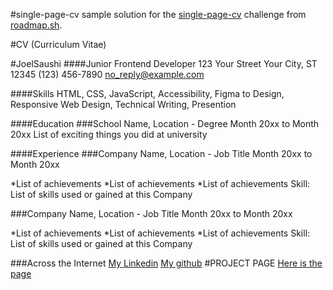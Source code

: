 #single-page-cv
sample solution for the [single-page-cv](https://roadmap.sh/projects/single-page-cv) challenge from [roadmap.sh](https://roadmap.sh/).

#CV (Curriculum Vitae)

#JoelSaushi
####Junior Frontend Developer
123 Your Street
Your City, ST 12345
(123) 456-7890
no_reply@example.com

####Skills
HTML, CSS, JavaScript, Accessibility, Figma to Design, Responsive Web Design, Technical Writing, Presention

####Education
###School Name, Location - Degree
Month 20xx to Month 20xx
List of exciting things you did at university

####Experience
###Company Name, Location - Job Title
Month 20xx to Month 20xx

*List of achievements
*List of achievements
*List of achievements
Skill: List of skills used or gained at this Company

###Company Name, Location - Job Title
Month 20xx to Month 20xx

*List of achievements
*List of achievements
*List of achievements
Skill: List of skills used or gained at this Company

###Across the Internet
<a href="https://linkedin.com/in/saushi-madadimeng-9460a333a/">My Linkedin</a>
<a href="https://github.com/Saushi7">My github</a>
#PROJECT PAGE
<a href=" https://saushi7.github.io/Test-repo/">Here is the page</a>
